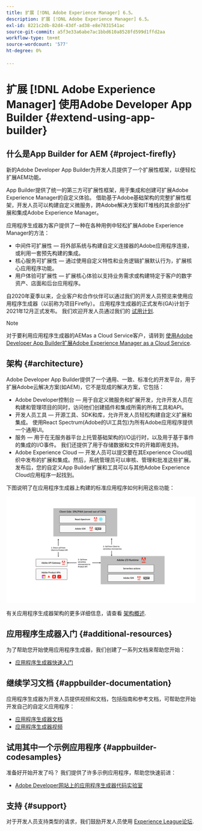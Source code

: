 ```yaml
---
title: 扩展 [!DNL Adobe Experience Manager] 6.5。
description: 扩展 [!DNL Adobe Experience Manager] 6.5。
exl-id: 8221c2db-82d4-43df-ad38-e8e7831541ac
source-git-commit: a5f3e33a6abe7ac1bbd610a8528fd599d1ffd2aa
workflow-type: tm+mt
source-wordcount: '577'
ht-degree: 0%

---
```


# 扩展 [!DNL Adobe Experience Manager] 使用Adobe Developer App Builder {#extend-using-app-builder}

## 什么是App Builder for AEM {#project-firefly}

新的Adobe Developer App Builder为开发人员提供了一个扩展性框架，以便轻松扩展AEM功能。

App Builder提供了统一的第三方可扩展性框架，用于集成和创建可扩展Adobe Experience Manager的自定义体验。 借助基于Adobe基础架构的完整扩展性框架，开发人员可以构建自定义微服务，跨Adobe解决方案和IT堆栈的其余部分扩展和集成Adobe Experience Manager。

应用程序生成器为客户提供了一种在各种用例中轻松扩展Adobe Experience Manager的方法：

* 中间件可扩展性 — 将外部系统与构建自定义连接器的Adobe应用程序连接，或利用一套预先构建的集成。
* 核心服务可扩展性 — 通过使用自定义特性和业务逻辑扩展默认行为，扩展核心应用程序功能。
* 用户体验可扩展性 — 扩展核心体验以支持业务需求或构建特定于客户的数字资产、店面和后台应用程序。

自2020年夏季以来，企业客户和合作伙伴可以通过我们的开发人员预览来使用应用程序生成器（以前称为项目Firefly）。 应用程序生成器的正式发布(GA)计划于2021年12月正式发布。 我们欢迎开发人员通过我们的 [试用计划](https://adobe.ly/appbuilder-trial).

>[!NOTE]
>
>对于要利用应用程序生成器的AEMas a Cloud Service客户，请转到 [使用Adobe Developer App Builder扩展Adobe Experience Manager as a Cloud Service](https://experienceleague.adobe.com/docs/experience-manager-cloud-service/implementing/configuring-and-extending/app-builder.html).

## 架构 {#architecture}

Adobe Developer App Builder提供了一个通用、一致、标准化的开发平台，用于扩展Adobe云解决方案(如AEM)，它不是现成的解决方案，它包括：

* Adobe Developer控制台 — 用于自定义微服务和扩展开发，允许开发人员在构建和管理项目的同时，访问他们创建插件和集成所需的所有工具和API。
* 开发人员工具 — 开源工具、SDK和库，允许开发人员轻松构建自定义扩展和集成。 使用React Spectrum(Adobe的UI工具包)为所有Adobe应用程序提供一个通用UI。
* 服务 — 用于在无服务器平台上托管基础架构的I/O运行时，以及用于基于事件的集成的I/O事件。 我们还提供了用于存储数据和文件的开箱即用支持。
* Adobe Experience Cloud — 开发人员可以提交要在其Experience Cloud组织中发布的扩展和集成。然后，系统管理员可以审核、管理和批准这些扩展。 发布后，您的自定义App Builder扩展和工具可以与其他Adobe Experience Cloud应用程序一起找到。

下图说明了在应用程序生成器上构建的标准应用程序如何利用这些功能：

![架构](assets/firefly-architecture.jpg)

有关应用程序生成器架构的更多详细信息，请查看 [架构概述](https://www.adobe.io/app-builder/docs/guides/).

## 应用程序生成器入门 {#additional-resources}

为了帮助您开始使用应用程序生成器，我们创建了一系列文档来帮助您开始：

* [应用程序生成器快速入门](https://www.adobe.io/app-builder/docs/getting_started/)

## 继续学习文档 {#appbuilder-documentation}

应用程序生成器为开发人员提供视频和文档，包括指南和参考文档，可帮助您开始开发自己的自定义应用程序：

* [应用程序生成器文档](https://www.adobe.io/app-builder/docs/overview/)
* [应用程序生成器视频](https://www.youtube.com/playlist?list=PLcVEYUqU7VRfDij-Jbjyw8S8EzW073F_o)

## 试用其中一个示例应用程序 {#appbuilder-codesamples}

准备好开始开发了吗？ 我们提供了许多示例应用程序，帮助您快速前进：

* [Adobe Developer网站上的应用程序生成器代码实验室](https://www.adobe.io/app-builder/docs/resources/)

## 支持 {#support}

对于开发人员支持类型的请求，我们鼓励开发人员使用 [Experience League论坛](https://experienceleaguecommunities.adobe.com/t5/project-firefly/ct-p/project-firefly).
